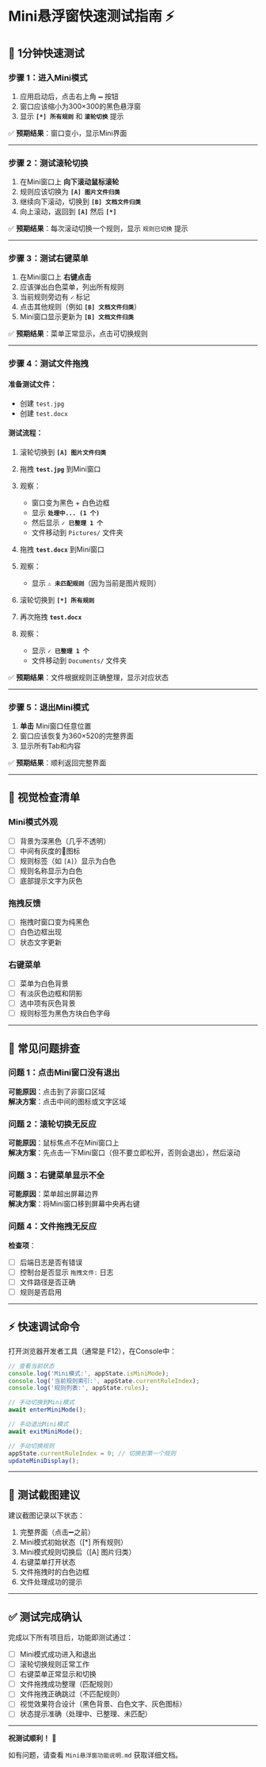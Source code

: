 # Mini悬浮窗快速测试指南 ⚡

## 🎯 **1分钟快速测试**

### **步骤 1：进入Mini模式**
1. 应用启动后，点击右上角 **`➖`** 按钮
2. 窗口应该缩小为300×300的黑色悬浮窗
3. 显示 **`[*] 所有规则`** 和 **`滚轮切换`** 提示

✅ **预期结果**：窗口变小，显示Mini界面

---

### **步骤 2：测试滚轮切换**
1. 在Mini窗口上 **向下滚动鼠标滚轮**
2. 规则应该切换为 **`[A] 图片文件归类`**
3. 继续向下滚动，切换到 **`[B] 文档文件归类`**
4. 向上滚动，返回到 **`[A]`** 然后 **`[*]`**

✅ **预期结果**：每次滚动切换一个规则，显示 `规则已切换` 提示

---

### **步骤 3：测试右键菜单**
1. 在Mini窗口上 **右键点击**
2. 应该弹出白色菜单，列出所有规则
3. 当前规则旁边有 **`✓`** 标记
4. 点击其他规则（例如 **`[B] 文档文件归类`**）
5. Mini窗口显示更新为 **`[B] 文档文件归类`**

✅ **预期结果**：菜单正常显示，点击可切换规则

---

### **步骤 4：测试文件拖拽**

#### 准备测试文件：
- 创建 `test.jpg`
- 创建 `test.docx`

#### 测试流程：
1. 滚轮切换到 **`[A] 图片文件归类`**
2. 拖拽 **`test.jpg`** 到Mini窗口
3. 观察：
   - 窗口变为黑色 + 白色边框
   - 显示 **`处理中... (1 个)`**
   - 然后显示 **`✓ 已整理 1 个`**
   - 文件移动到 `Pictures/` 文件夹

4. 拖拽 **`test.docx`** 到Mini窗口
5. 观察：
   - 显示 **`⚠ 未匹配规则`**（因为当前是图片规则）

6. 滚轮切换到 **`[*] 所有规则`**
7. 再次拖拽 **`test.docx`**
8. 观察：
   - 显示 **`✓ 已整理 1 个`**
   - 文件移动到 `Documents/` 文件夹

✅ **预期结果**：文件根据规则正确整理，显示对应状态

---

### **步骤 5：退出Mini模式**
1. **单击** Mini窗口任意位置
2. 窗口应该恢复为360×520的完整界面
3. 显示所有Tab和内容

✅ **预期结果**：顺利返回完整界面

---

## 🎨 **视觉检查清单**

### Mini模式外观
- [ ] 背景为深黑色（几乎不透明）
- [ ] 中间有灰度的📂图标
- [ ] 规则标签（如 `[A]`）显示为白色
- [ ] 规则名称显示为白色
- [ ] 底部提示文字为灰色

### 拖拽反馈
- [ ] 拖拽时窗口变为纯黑色
- [ ] 白色边框出现
- [ ] 状态文字更新

### 右键菜单
- [ ] 菜单为白色背景
- [ ] 有淡灰色边框和阴影
- [ ] 选中项有灰色背景
- [ ] 规则标签为黑色方块白色字母

---

## 🐛 **常见问题排查**

### 问题 1：点击Mini窗口没有退出
**可能原因**：点击到了非窗口区域  
**解决方案**：点击中间的图标或文字区域

### 问题 2：滚轮切换无反应
**可能原因**：鼠标焦点不在Mini窗口上  
**解决方案**：先点击一下Mini窗口（但不要立即松开，否则会退出），然后滚动

### 问题 3：右键菜单显示不全
**可能原因**：菜单超出屏幕边界  
**解决方案**：将Mini窗口移到屏幕中央再右键

### 问题 4：文件拖拽无反应
**检查项**：
- [ ] 后端日志是否有错误
- [ ] 控制台是否显示 `拖拽文件:` 日志
- [ ] 文件路径是否正确
- [ ] 规则是否启用

---

## ⚡ **快速调试命令**

打开浏览器开发者工具（通常是 F12），在Console中：

```javascript
// 查看当前状态
console.log('Mini模式:', appState.isMiniMode);
console.log('当前规则索引:', appState.currentRuleIndex);
console.log('规则列表:', appState.rules);

// 手动切换到Mini模式
await enterMiniMode();

// 手动退出Mini模式
await exitMiniMode();

// 手动切换规则
appState.currentRuleIndex = 0; // 切换到第一个规则
updateMiniDisplay();
```

---

## 📸 **测试截图建议**

建议截图记录以下状态：
1. 完整界面（点击➖之前）
2. Mini模式初始状态（[*] 所有规则）
3. Mini模式规则切换后（[A] 图片归类）
4. 右键菜单打开状态
5. 文件拖拽时的白色边框
6. 文件处理成功的提示

---

## ✅ **测试完成确认**

完成以下所有项目后，功能即测试通过：

- [ ] Mini模式成功进入和退出
- [ ] 滚轮切换规则正常工作
- [ ] 右键菜单正常显示和切换
- [ ] 文件拖拽成功整理（匹配规则）
- [ ] 文件拖拽正确跳过（不匹配规则）
- [ ] 视觉效果符合设计（黑色背景、白色文字、灰色图标）
- [ ] 状态提示准确（处理中、已整理、未匹配）

---

**祝测试顺利！** 🎉

如有问题，请查看 `Mini悬浮窗功能说明.md` 获取详细文档。

